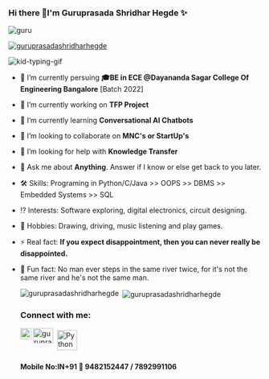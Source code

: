 ### Hi there 👋I'm Guruprasada Shridhar Hegde ✨   

<p align="left"> <img src="https://komarev.com/ghpvc/?username=guru&label=Profile%20views&color=0e75b6&style=flat" alt="guru" /> </p>
<p align="left"> <a href="https://github.com/ryo-ma/github-profile-trophy"><img src="https://github-profile-trophy.vercel.app/?username=guruprasadashridharhegde" alt="guruprasadashridharhegde" /></a> </p>

![kid-typing-gif](https://user-images.githubusercontent.com/85961223/147409984-eca97ac6-0182-48fc-895c-5feda1a819f1.gif)  

- 🌱 I’m currently persuing **🎓BE in ECE @Dayananda Sagar College Of Engineering Bangalore** [Batch 2022]

- 🔭 I’m currently working on **TFP Project**

- 🌱 I’m currently learning **Conversational AI Chatbots**

- 👯 I’m looking to collaborate on **MNC's or StartUp's**

- 🤔 I’m looking for help with **Knowledge Transfer**

- 💬 Ask me about **Anything**. Answer if I know or else get back to you later.  
    
- 🛠 Skills: Programing in Python/C/Java >> OOPS >> DBMS >> Embedded Systems >> SQL

- ⁉️ Interests: Software exploring, digital electronics, circuit designing.

- 📍 Hobbies: Drawing, driving, music listening and play games.

- ⚡ Real fact: **If you expect disappointment, then you can never really be disappointed.**

- 🎉 Fun fact: No man ever steps in the same river twice, for it's not the same river and he's not the same man.


  <p><img align="left" src="https://github-readme-stats.vercel.app/api/top-langs?username=guruprasadashridharhegde&show_icons=true&locale=en&layout=compact" alt="guruprasadashridharhegde" /></p>
  
  <p>&nbsp;<img align="center" src="https://github-readme-stats.vercel.app/api?username=guruprasadashridharhegde&show_icons=true&locale=en" alt="guruprasadashridharhegde" /></p>


 
   <!-- Connect with me -->
   <h3 align="left">Connect with me:</h3>
   <p align="left">
  <a href="https://linkedin.com/in/guruprasadashridharhegde/" target="blank"><img align="center" src="https://raw.githubusercontent.com/rahuldkjain/github-profile-readme-generator/master/src/images/icons/Social/linked-in-alt.svg" alt="guruprasadashridharhegde/" height="30" width="40" /></a>  <a target="_blank" href="https://api.whatsapp.com/send?phone=9482152447"> <img align="left" alt="Whatsapp" width="22px" src="https://cdn.jsdelivr.net/npm/simple-icons@v3/icons/whatsapp.svg" /><a href="mailto:gshegde6@gmail.com"> <img src="https://cdn.jsdelivr.net/npm/simple-icons@v3/icons/gmail.svg" alt="Python" height="40" style="vertical-align:top; margin:4px"></a>
    
   
    
    #### Mobile No:IN+91 📲 9482152447 / 7892991106 
  
  
